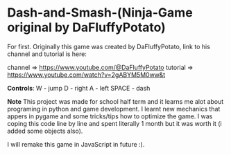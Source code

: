 # Dash-and-Smash-(Ninja-Game original by DaFluffyPotato)
For first. Originally this game was created by DaFluffyPotato, link to his channel and tutorial is here:

channel => https://www.youtube.com/@DaFluffyPotato
tutorial => https://www.youtube.com/watch?v=2gABYM5M0ww&t

**Controls**:
W - jump
D - right
A - left
SPACE - dash

**Note**
This project was made for school half term and it learns me alot about programing in python and game development. 
I learnt new mechanics that appers in pygame and some tricks/tips how to optimize the game.
I was coping this code line by line and spent literally 1 month but it was worth it (i added some objects also).

I will remake this game in JavaScript in future :).
